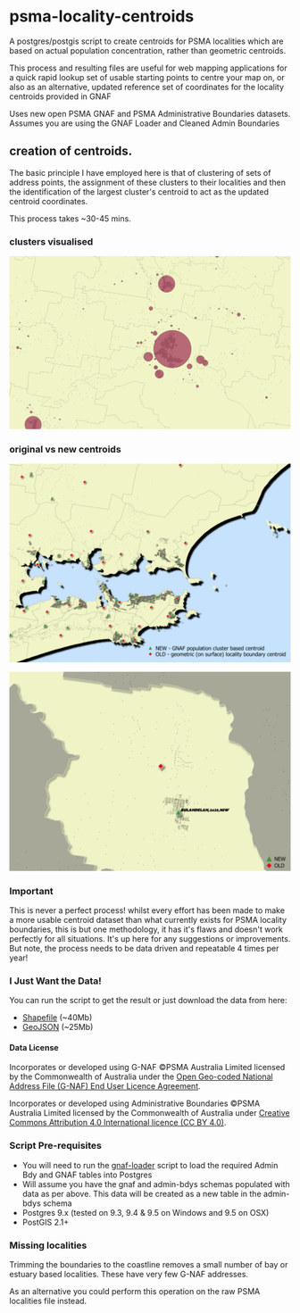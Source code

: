 # psma-locality-centroids
A postgres/postgis script to create centroids for PSMA localities which are based on actual population concentration, rather than geometric centroids. 

This process and resulting files are useful for web mapping applications for a quick rapid lookup set of usable starting points to centre your map on, or also as an alternative, updated reference set of coordinates for the locality centroids provided in GNAF

Uses new open PSMA GNAF and PSMA Administrative Boundaries datasets. Assumes you are using the GNAF Loader and Cleaned Admin Boundaries

## creation of centroids.

The basic principle I have employed here is that of clustering of sets of address points, the assignment of these clusters to their localities and then the identification of the largest cluster's centroid to act as the updated centroid coordinates.

This process takes ~30-45 mins.

### clusters visualised

![image3.png](https://github.com/iag-geo/psma-locality-centroids/blob/master/image3.png "visual example of the created clusters")

### original vs new centroids

![image1.png](https://github.com/iag-geo/psma-locality-centroids/blob/master/image1.png "original vs new centroids")

![image2.png](https://github.com/iag-geo/psma-locality-centroids/blob/master/image2.png "original vs new centroids")

### Important

This is never a perfect process! whilst every effort has been made to make a more usable centroid dataset than what currently exists for PSMA locality boundaries, this is but one methodology, it has it's flaws and doesn't work perfectly for all situations. It's up here for any suggestions or improvements. But note, the process needs to be data driven and repeatable 4 times per year!

### I Just Want the Data!

You can run the script to get the result or just download the data from here:
- [Shapefile](https://github.com/iag-geo/psma-admin-bdys/releases/download/v1.0/locality_bdys_display_shapefile.zip) (~40Mb) 
- [GeoJSON](https://github.com/iag-geo/psma-admin-bdys/releases/download/v1.0/locality_bdys_display_geojson.zip) (~25Mb) 

#### Data License
Incorporates or developed using G-NAF ©PSMA Australia Limited licensed by the Commonwealth of Australia under the [Open Geo-coded National Address File (G-NAF) End User Licence Agreement](http://data.gov.au/dataset/19432f89-dc3a-4ef3-b943-5326ef1dbecc/resource/09f74802-08b1-4214-a6ea-3591b2753d30/download/20160226---EULA---Open-G-NAF.pdf).

Incorporates or developed using Administrative Boundaries ©PSMA Australia Limited licensed by the Commonwealth of Australia under [Creative Commons Attribution 4.0 International licence (CC BY 4.0)](https://creativecommons.org/licenses/by/4.0/).

### Script Pre-requisites

- You will need to run the [gnaf-loader](https://github.com/minus34/gnaf-loader) script to load the required Admin Bdy and GNAF tables into Postgres
- Will assume you have the gnaf and admin-bdys schemas populated with data as per above. This data will be created as a new table in the admin-bdys schema
- Postgres 9.x (tested on 9.3, 9.4 & 9.5 on Windows and 9.5 on OSX)
- PostGIS 2.1+

### Missing localities
Trimming the boundaries to the coastline removes a small number of bay or estuary based localities.  These have very few G-NAF addresses.

As an alternative you could perform this operation on the raw PSMA localities file instead.
